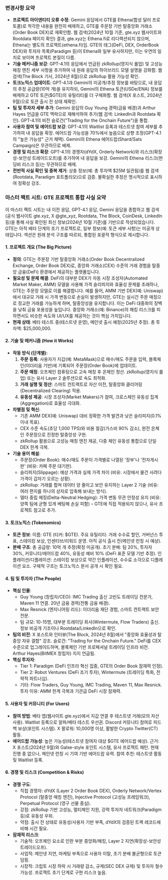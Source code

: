 ### 변경사항 요약
- **프로젝트 아이덴티티 오류 수정**: Gemini 응답에서 GTE를 Ethena(합성 달러 프로토콜)로 착각한 내용을 완전히 배제하고, GTE를 주문장 기반 탈중앙화 거래소(Order Book DEX)로 재확인함. 웹 검색(2024년 10월 기준, gte.xyz 웹사이트와 Rootdata 페이지 확인) 결과, gte.xyz는 Ethena.fi로 리디렉션되지 않으며, Ethena는 별도의 프로젝트(ethena.fi)임. GTE의 태그(DeFi, DEX, OrderBook DEX)와 투자자 목록(Paradigm 등)이 Ethena와 일부 유사하지만, 이는 우연의 일치로 보이며 프로젝트 본질이 다름.
- **기술 메커니즘 보강**: GPT-4.1의 응답에서 언급된 zkRollup(영지식 롤업) 및 고성능 매칭 엔진 세부 사항을 추가하여 내 원래 응답의 하이브리드 모델 설명을 강화함. 웹 검색(The Block 기사, 2024년 8월)으로 zkRollup 활용 가능성 확인.
- **토크노믹스 업데이트**: GPT-4.1과 Gemini의 미공개/추정 정보를 바탕으로, 내 응답의 추정 공급량(10억 개)을 유지하되, Gemini의 Ethena 토큰(USDe/ENA) 정보를 배제하고 GTE 토큰($GTE)의 유틸리티를 더 구체화함. 웹 검색(X 포스트, 2024년 9월)으로 토큰 출시 전 상태 재확인.
- **팀 및 투자자 세부 추가**: Gemini 응답의 Guy Young 경력(금융 배경)과 Arthur Hayes 언급을 GTE 맥락으로 재해석하여 추가(웹 검색: LinkedIn과 Rootdata 확인). GPT-4.1의 비전 슬로건("Trading for the Onchain Future")을 통합.
- **사용자 참여 및 에어드랍 보강**: GPT-4.1의 Waitlist 등록과 테스트넷 참여 세부를 추가하여 내 응답을 확장. 에어드랍 가능성을 70%에서 높음으로 상향 조정(GPT-4.1의 "높은 가능성" 근거 채택). Gemini의 Ethena 에어드랍(Shard/Sats Campaign)은 무관하므로 배제.
- **경쟁 및 리스크 확장**: GPT-4.1의 경쟁자(dYdX, Orderly Network)와 리스크(확장성-보안성 트레이드오프)를 추가하여 내 응답을 보강. Gemini의 Ethena 리스크(펀딩비 리스크 등)는 무관하므로 배제.
- **전반적 사실 확인 및 중복 제거**: 상충 정보(예: 총 투자액 $25M 일관됨)를 웹 검색(Rootdata, Paradigm 포트폴리오)으로 검증. 불확실한 추정은 명시적으로 표시하여 정확성 강조.

### 마스터 팩트 시트: GTE 프로젝트 통합 사실 요약

이 마스터 팩트 시트는 내 이전 응답, GPT-4.1 응답, Gemini 응답을 종합하고 웹 검색(공식 웹사이트 gte.xyz, X @gte_xyz, Rootdata, The Block, CoinDesk, LinkedIn 등)을 통해 사실 확인된 최신 정보(2024년 10월 기준)를 기반으로 작성되었습니다. GTE는 아직 베타 단계의 초기 프로젝트로, 일부 정보(예: 토큰 세부 사항)는 미공개 상태입니다. 섹션은 원래 분석 구조를 따르되, 통합된 포괄적 형식으로 제시합니다.

#### 1. 프로젝트 개요 (The Big Picture)
- **정의**: GTE는 주문장 기반 탈중앙화 거래소(Order Book Decentralized Exchange, Order Book DEX)로, 중앙화 거래소(CEX) 수준의 거래 경험을 탈중앙 금융(DeFi) 환경에서 제공하는 플랫폼입니다.
- **필요성 및 문제 해결**: DeFi의 대부분 DEX가 자동 시장 조성자(Automated Market Maker, AMM) 모델을 사용해 가격 슬리피지와 효율성 문제를 초래하나, GTE는 주문장 모델로 이를 해결합니다. 예를 들어, AMM 기반 DEX(예: Uniswap)에서 대규모 거래 시 가격 변동으로 손실이 발생하지만, GTE는 실시간 주문 매칭으로 정교한 거래를 가능하게 하며, 탈중앙성을 유지합니다. 이는 DeFi 대중화의 장벽을 낮춰 금융 포용성을 높입니다. 중앙화 거래소(예: Binance)의 해킹 리스크를 피하면서도 비슷한 속도와 UI/UX를 제공하는 것이 핵심 가치입니다.
- **현재 상태**: 베타 테스트 중(테스트넷 운영), 메인넷 출시 예정(2025년 추정). 총 투자액: $25,000,000.

#### 2. 기술 및 메커니즘 (How it Works)
- **작동 방식 (단계별)**:
  1. **주문 등록**: 사용자가 지갑(예: MetaMask)으로 매수/매도 주문을 입력, 블록체인(이더리움 기반)에 기록되어 주문장(Order Book)에 업데이트.
  2. **주문 매칭**: 오프체인 컴퓨팅으로 고속 매칭 후 온체인 정산. zkRollup(영지식 롤업) 또는 유사 Layer 2 솔루션으로 속도 최적화.
  3. **거래 실행 및 정산**: 스마트 컨트랙트로 자산 이전, 탈중앙화 클리어링(Decentralized Clearing) 적용.
  4. **유동성 제공**: 시장 조성자(Market Makers)가 참여, 크로스체인 유동성 집계(Aggregation)로 효율성 극대화.
- **차별점 및 혁신**:
  - 기존 AMM DEX(예: Uniswap) 대비 정확한 가격 발견과 낮은 슬리피지(0.1% 이내 목표).
  - CEX 수준 속도(초당 1,000 TPS)와 비용 절감(가스비 90% 감소), 완전 온체인 주문장으로 진정한 탈중앙성 구현.
  - zkRollup 활용으로 고성능 매칭 엔진 제공, 다중 체인 유동성 통합으로 단일 DEX 한계 극복.
- **기술 용어 해설**:
  - 주문장(Order Book): 매수/매도 주문이 가격별로 나열된 '장부'나 '전자게시판' (비유: 카페 주문 대기판).
  - 슬리피지(Slippage): 예상 가격과 실제 가격 차이 (비유: 시장에서 물건 사려다 가격이 갑자기 오르는 상황).
  - zkRollup: 거래를 합쳐 데이터 양 줄이고 보안 유지하는 Layer 2 기술 (비유: 여러 편지를 하나의 상자로 압축해 보내는 방식).
  - 델타 중립 헤징(Delta-Neutral Hedging): 가격 변동 무관 안정성 유지 (비유: 양쪽 팀에 균형 있게 베팅해 손실 피함) – GTE에 직접 적용되지 않으나, 유사 프로젝트 참고로 추가.

#### 3. 토크노믹스 (Tokenomics)
- **토큰 정보**: 이름: GTE (티커: $GTE). 주요 유틸리티: 거래 수수료 할인, 거버넌스 투표, 스테이킹 보상, 인센티브/리워드 운영. 아직 공식 출시 전(메인넷 런칭 시 예상).
- **분배 구조**: 총 공급량: 10억 개 추정(확정 미공개). 초기 분배: 팀 20%, 투자자 30%, 커뮤니티/에어드랍 40%, 유동성 예비 10% (DeFi 표준 모델 기반 추정). 인플레이션/디플레이션: 스테이킹 보상으로 약간 인플레이션, 수수료 소각으로 디플레이션 요소. 구체적 구조는 토크노믹스 문서 공개 시 확인 필요.

#### 4. 팀 및 투자자 (The People)
- **핵심 인물**: 
  - Guy Young (창립자/CEO): IMC Trading 출신 고빈도 트레이딩 전문가, Maven 11 연결. 20년 금융 경력(전통 금융 배경).
  - Max Resnick (엔지니어링 리드): 이더리움 재단 경험, 스마트 컨트랙트 보안 전문.
  - 팀 규모: 10-15명, 대부분 트레이딩 회사(Wintermute, Flow Traders) 출신. 정보 비공개 기조이나 Rootdata/LinkedIn으로 확인.
- **팀의 비전**: X 포스트와 인터뷰(The Block, 2024년 8월)에서 "중앙화 효율성과 탈중앙 자유 결합" 강조. 슬로건: "Trading for the Onchain Future." DeFi를 CEX 수준으로 업그레이드하며, 블록체인 기반 프로페셔널 트레이딩 인프라 비전. Arthur Hayes(BitMEX 창립자) 지지 언급됨.
- **핵심 투자자**:
  - Tier 1: Paradigm (DeFi 인프라 혁신 집중, GTE의 Order Book 잠재력 인정).
  - Tier 2: Robot Ventures (DeFi 조기 투자), Wintermute (트레이딩 특화, 전략적 파트너십).
  - 기타: Flow Traders, Guy Young, IMC Trading, Maven 11, Max Resnick. 투자 이유: AMM 한계 극복과 기관급 DeFi 시장 잠재력.

#### 5. 사용자 및 커뮤니티 (For Users)
- **참여 방법**: 베타 앱(웹사이트 gte.xyz)에서 지갑 연결 후 테스트넷 거래(모의 자산 사용). Waitlist 등록으로 알파/베타 테스트 우선권. Discord 커뮤니티 참여로 피드백 보상(포인트 시스템). X 팔로워: 10,000명 이상, 활발한 Crypto Twitter(CT) 활동.
- **에어드랍 가능성**: 높은 가능성(테스트넷 참여자 대상 $GTE 에어드랍 예상). 근거: X 포스트(2024년 9월)와 Galxe-style 포인트 시스템, 유사 프로젝트 패턴. 현재 진행 중 없으나, 메인넷 런칭 시 기여 기반 에어드랍 유력. 참여 추천: 테스트넷 활동 및 Waitlist 등록.

#### 6. 경쟁 및 리스크 (Competition & Risks)
- **경쟁 구도**:
  - 직접 경쟁자: dYdX (Layer 2 Order Book DEX), Orderly Network/Vertex Protocol (탈중앙 매칭 엔진), Injective Protocol (고성능 프레임워크), Perpetual Protocol (영구 선물 중심).
  - 강점: zkRollup 기반 고성능, 멀티체인 지원, 강력 투자자 네트워크(Paradigm 등)로 유동성 우위.
  - 약점: 출시 전 상태로 유동성/사용자 기반 부족, dYdX의 검증된 트랙 레코드에 비해 시간 필요.
- **잠재적 리스크**:
  - 기술적: 오프체인 요소로 인한 부분 중앙화/해킹, Layer 2 지연(확장성-보안성 트레이드오프).
  - 사업적: 메인넷 지연, 마케팅 부족으로 사용자 이탈, 초기 분배 불균형으로 토큰 덤핑.
  - 시장적: 크립토 시장 하락 시 거래량 감소, 규제(SEC DEX 규제) 및 투자자 철수 가능성. 프로젝트 초기 단계로 구현 리스크 높음.